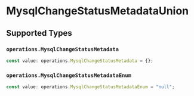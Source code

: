 # MysqlChangeStatusMetadataUnion


## Supported Types

### `operations.MysqlChangeStatusMetadata`

```typescript
const value: operations.MysqlChangeStatusMetadata = {};
```

### `operations.MysqlChangeStatusMetadataEnum`

```typescript
const value: operations.MysqlChangeStatusMetadataEnum = "null";
```

